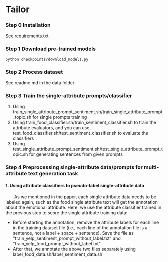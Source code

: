 # Tailor
### Step 0 Installation
See requirements.txt

### Step 1 Download pre-trained models

```
python checkpoints/download_models.py
```


### Step 2 Process dataset

See readme.md in the data folder

### Step 3 Train the single-attribute prompts/classifier
1. Using train_single_attribute_prompt_sentiment.sh/train_single_attribute_prompt_topic.sh for single prompts training
2. Using train_food_classifier.sh/train_sentiment_classifier.sh to train the attribute evaluators, and you can use test_food_classifier.sh/test_sentiment_classifier.sh to evaluate the classifiers
3. Using test_single_attribute_prompt_sentiment.sh/test_single_attribute_prompt_topic.sh for generating sentences from given prompts
   
### Step 4 Preprocessing single-attribute data/prompts for multi-attribute text generation task
#### 1. Using attribute classifiers to pseudo-label single-attribute data
&emsp;&emsp;As we mentioned in the paper, each single attribute data needs to be labeled again, such as the food single attribute text will get the annotation about the emotional attribute. Here, we use the attribute classifier trained in the previous step to score the single attribute training data:
   - Before starting the annotation, remove the attribute labels for each line in the training dataset file (i.e., each line of the annotation file is a sentence, not a label + space + sentence). Save the file as "train_yelp_sentiment_prompt_without_label.txt" and "train_yelp_food_prompt_without_label.txt".
   - After that, we annotate the above two files separately using label_food_data.sh/label_sentiment_data.sh
   
   

